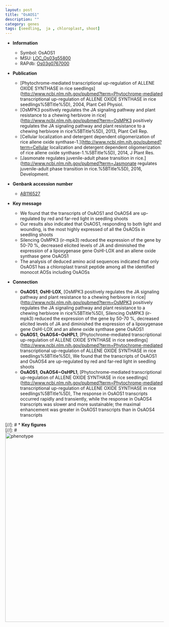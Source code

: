 ```yaml
---
layout: post
title: "OsAOS1"
description: ""
category: genes
tags: [seedling,  ja , chloroplast, shoot]
---
```


* **Information**  
    + Symbol: OsAOS1  
    + MSU: [LOC_Os03g55800](http://rice.plantbiology.msu.edu/cgi-bin/ORF_infopage.cgi?orf=LOC_Os03g55800)  
    + RAPdb: [Os03g0767000](http://rapdb.dna.affrc.go.jp/viewer/gbrowse_details/irgsp1?name=Os03g0767000)  

* **Publication**  
    + [Phytochrome-mediated transcriptional up-regulation of ALLENE OXIDE SYNTHASE in rice seedlings](http://www.ncbi.nlm.nih.gov/pubmed?term=Phytochrome-mediated transcriptional up-regulation of ALLENE OXIDE SYNTHASE in rice seedlings%5BTitle%5D), 2004, Plant Cell Physiol.
    + [OsMPK3 positively regulates the JA signaling pathway and plant resistance to a chewing herbivore in rice](http://www.ncbi.nlm.nih.gov/pubmed?term=OsMPK3 positively regulates the JA signaling pathway and plant resistance to a chewing herbivore in rice%5BTitle%5D), 2013, Plant Cell Rep.
    + [Cellular localization and detergent dependent oligomerization of rice allene oxide synthase-1.](http://www.ncbi.nlm.nih.gov/pubmed?term=Cellular localization and detergent dependent oligomerization of rice allene oxide synthase-1.%5BTitle%5D), 2014, J Plant Res.
    + [Jasmonate regulates juvenile-adult phase transition in rice.](http://www.ncbi.nlm.nih.gov/pubmed?term=Jasmonate regulates juvenile-adult phase transition in rice.%5BTitle%5D), 2016, Development.

* **Genbank accession number**  
    + [AB116527](http://www.ncbi.nlm.nih.gov/nuccore/AB116527)

* **Key message**  
    + We found that the transcripts of OsAOS1 and OsAOS4 are up-regulated by red and far-red light in seedling shoots
    + Our results also indicated that OsAOS1, responding to both light and wounding, is the most highly expressed of all the OsAOSs in seedling shoots
    + Silencing OsMPK3 (ir-mpk3) reduced the expression of the gene by 50-70 %, decreased elicited levels of JA and diminished the expression of a lipoxygenase gene OsHI-LOX and an allene oxide synthase gene OsAOS1
    + The analysis of deduced amino acid sequences indicated that only OsAOS1 has a chloroplast transit peptide among all the identified monocot AOSs including OsAOSs

* **Connection**  
    + __OsAOS1__, __OsHI-LOX__, [OsMPK3 positively regulates the JA signaling pathway and plant resistance to a chewing herbivore in rice](http://www.ncbi.nlm.nih.gov/pubmed?term=OsMPK3 positively regulates the JA signaling pathway and plant resistance to a chewing herbivore in rice%5BTitle%5D), Silencing OsMPK3 (ir-mpk3) reduced the expression of the gene by 50-70 %, decreased elicited levels of JA and diminished the expression of a lipoxygenase gene OsHI-LOX and an allene oxide synthase gene OsAOS1
    + __OsAOS1__, __OsAOS4~OsHPL1__, [Phytochrome-mediated transcriptional up-regulation of ALLENE OXIDE SYNTHASE in rice seedlings](http://www.ncbi.nlm.nih.gov/pubmed?term=Phytochrome-mediated transcriptional up-regulation of ALLENE OXIDE SYNTHASE in rice seedlings%5BTitle%5D), We found that the transcripts of OsAOS1 and OsAOS4 are up-regulated by red and far-red light in seedling shoots
    + __OsAOS1__, __OsAOS4~OsHPL1__, [Phytochrome-mediated transcriptional up-regulation of ALLENE OXIDE SYNTHASE in rice seedlings](http://www.ncbi.nlm.nih.gov/pubmed?term=Phytochrome-mediated transcriptional up-regulation of ALLENE OXIDE SYNTHASE in rice seedlings%5BTitle%5D), The response in OsAOS1 transcripts occurred rapidly and transiently, while the response in OsAOS4 transcripts was slower and more sustainable; the maximal enhancement was greater in OsAOS1 transcripts than in OsAOS4 transcripts

[//]: # * **Key figures**  
[//]: # <img src="http://funRiceGenes.github.io/images/OsAOS1.pheno.png" alt="phenotype"  style="width: 600px;"/>



